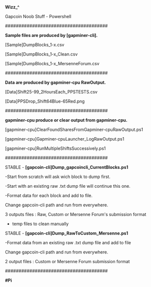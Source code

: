**Wizz_^**

Gapcoin Noob Stuff - Powershell

######################################

**Sample files are produced by [gapminer-cli].**

[Sample]DumpBlocks_1-x.csv

[Sample]DumpBlocks_1-x_Clean.csv

[Sample]DumpBlocks_1-x_MersenneForum.csv

######################################

**Data are produced by gapminer-cpu RawOutput.**

[Data]Shift25-99_2HoursEach_PPSTESTS.csv

[Data]PPSDrop_Shift64Blue-65Red.png

######################################

**gapminer-cpu produce or clear output from gapminer-cpu.**

[gapminer-cpu]ClearFoundSharesFromGapminer-cpuRawOutput.ps1

[gapminer-cpu]Gapminer-cpuLauncher_LogRawOutput.ps1

[gapminer-cpu]RunMultipleShiftsSuccessively.ps1

######################################


STABLE - **[gapcoin-cli]Dump_gapcoincli_CurrentBlocks.ps1**

  -Start from scratch will ask wich block to dump first.
  
  -Start with an existing raw .txt dump file will continue this one.
  
  -Format data for each block and add to file.
  
  Change gapcoin-cli path and run from everywhere.
  
  3 outputs files : Raw, Custom or Mersenne Forum's submission format
  
  + temp files to clean manually


STABLE - **[gapcoin-cli]Dump_RawToCustom_Mersenne.ps1**

  -Format data from an existing raw .txt dump file and add to file
  
  Change gapcoin-cli path and run from everywhere.
  
  2 output files : Custom or Mersenne Forum submission format
  

######################################

**#Pi**
